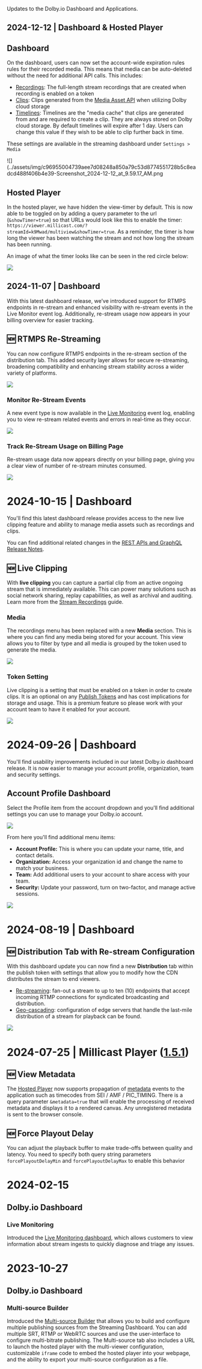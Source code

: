 Updates to the Dolby.io Dashboard and Applications.

## 2024-12-12 | Dashboard & Hosted Player

## Dashboard

On the dashboard, users can now set the account-wide expiration rules rules for their recorded media. This means that media can be auto-deleted without the need for additional API calls. This includes:

- [Recordings](/millicast/distribution/stream-recordings/index.mdx): The full-length stream recordings that are created when recording is enabled on a token
- [Clips](/millicast/distribution/stream-recordings/live-clipping.mdx): Clips generated from the [Media Asset API](/millicast/api/media-assets-create-media-asset/) when utilizing Dolby cloud storage
- [Timelines](/millicast/distribution/stream-recordings/live-clipping.mdx): Timelines are the "media cache" that clips are generated from and are required to create a clip. They are always stored on Dolby cloud storage. By default timelines will expire after 1 day. Users can change this value if they wish to be able to clip further back in time.

These settings are available in the streaming dashboard under `Settings > Media`

![](../assets/img/c96955004739aee7d08248a850a79c53d8774551728b5c8eadcd488f406b4e39-Screenshot_2024-12-12_at_9.59.17_AM.png

## Hosted Player

In the hosted player, we have hidden the view-timer by default. This is now able to be toggled on by adding a query parameter to the url (`&showTimer=true`) so that URLs would look like this to enable the timer: `https://viewer.millicast.com/?streamId=k9Mwad/multiview&showTimer=true`. As a reminder, the timer is how long the viewer has been watching the stream and not how long the stream has been running.

An image of what the timer looks like can be seen in the red circle below:

![](../assets/img/e8a06e7d19e0fb95a528f26bf51a91ee94be340bb5dad90f1834e49c3780b211-Screenshot_2024-12-12_at_10.03.31_AM.png)

## 2024-11-07 | Dashboard

With this latest dashboard release, we’ve introduced support for RTMPS endpoints in re-stream and enhanced visibility with re-stream events in the Live Monitor event log. Additionally, re-stream usage now appears in your billing overview for easier tracking.

## :new: RTMPS Re-Streaming

You can now configure RTMPS endpoints in the re-stream section of the distribution tab. This added security layer allows for secure re-streaming, broadening compatibility and enhancing stream stability across a wider variety of platforms.

![](../assets/img/f3506a57cdbb6ea94f379a631b08946eff022b5e3beac88bf280cf4de4709671-dashboard-restream-rtmps-url.png)

### Monitor Re-Stream Events

A new event type is now available in the [Live Monitoring](/millicast/streaming-dashboard/live-monitoring.md) event log, enabling you to view re-stream related events and errors in real-time as they occur.

![](../assets/img/252e36192f8369547fff49a7af109c0eeaf9f6d7fde269741cb1f807674258d9-dashboard-live-monitor-restream-events.png)

### Track Re-Stream Usage on Billing Page

Re-stream usage data now appears directly on your billing page, giving you a clear view of number of re-stream minutes consumed.

![](../assets/img/3a112387ceffd202a53c31da649ab72eb443985f6833a72d9913f343d174cf58-dashboard-restream-billing-usage.png)

# 2024-10-15 | Dashboard

You'll find this latest dashboard release provides access to the new live clipping feature and ability to manage media assets such as recordings and clips.

You can find additional related changes in the [REST APIs and GraphQL Release Notes](/millicast/changelog/changelog-rest-apis.md).

## :new: Live Clipping

With **live clipping** you can capture a partial clip from an active ongoing stream that is immediately available. This can power many solutions such as social network sharing, replay capabilities, as well as archival and auditing. Learn more from the [Stream Recordings](/millicast/distribution/stream-recordings/index.mdx) guide.

### Media

The recordings menu has been replaced with a new **Media** section. This is where you can find any media being stored for your account. This view allows you to filter by type and all media is grouped by the token used to generate the media.

![](../assets/img/16cb0b1a5e46ce8fb168ca3085daf45d4a4aa7d99637da5ef58eb6393ba78180-live-clipping-media-menu.png)

### Token Setting

Live clipping is a setting that must be enabled on a token in order to create clips. It is an optional on any [Publish Tokens](/millicast/managing-your-tokens) and has cost implications for storage and usage. This is a premium feature so please work with your account team to have it enabled for your account.

![](../assets/img/ee7359252643a2c08e31378d67dc8b360c6a857f43eb9f8ee23214ceb62788fa-live-clipping-token-details.png)

# 2024-09-26 | Dashboard

You'll find usability improvements included in our latest Dolby.io dashboard release. It is now easier to manage your account profile, organization, team and security settings.

## Account Profile Dashboard

Select the Profile item from the account dropdown and you'll find additional settings you can use to manage your Dolby.io account.

![](../assets/img/a7f4a821c575e88396154983a48160272a950376adf1354ad75bc9ff98f8fd68-dashboard-account-dropdown-profile.png)

From here you'll find additional menu items:

- **Account Profile:** This is where you can update your name, title, and contact details.
- **Organization:** Access your organization id and change the name to match your business.
- **Team:** Add additional users to your account to share access with your team.
- **Security:** Update your password, turn on two-factor, and manage active sessions.

![](../assets/img/4a343b769af401e2b7b115b2f7620e3aed8ed851eec56deef46e5425ed3e8989-dashboard-account-profile-and-settings.png)

# 2024-08-19 | Dashboard

## :new: Distribution Tab with Re-stream Configuration

With this dashboard update you can now find a new **Distribution** tab within the publish token with settings that allow you to modify how the CDN distributes the stream to end viewers.

- [Re-streaming](/millicast/distribution/re-streaming.mdx): fan-out a stream to up to ten (10) endpoints that accept incoming RTMP connections for syndicated broadcasting and distribution.
- [Geo-cascading](/millicast/distribution/multi-region-support/geo-cascading.mdx): configuration of edge servers that handle the last-mile distribution of a stream for playback can be found.

![](../assets/img/6d57cb6-dashboard-distribution-tab-restream-setup.png)

# 2024-07-25 | Millicast Player ([1.5.1](https://www.npmjs.com/package/@millicast/vue-viewer-plugin?activeTab=readme))

## :new: View Metadata

The [Hosted Player](/millicast/playback/hosted-viewer.md) now supports propagation of [metadata](/millicast/playback/frame-metadata.md) events to the application such as timecodes from SEI / AMF / PIC_TIMING. There is a query parameter `&metadata=true` that will enable the processing of received metadata and displays it to a rendered canvas. Any unregistered metadata is sent to the browser console.

## :new: Force Playout Delay

You can adjust the playback buffer to make trade-offs between quality and latency. You need to specify both query string parameters `forcePlayoutDelayMin` and `forcePlayoutDelayMax` to enable this behavior

# 2024-02-15

## Dolby.io Dashboard

### Live Monitoring

Introduced the [Live Monitoring dashboard](/millicast/streaming-dashboard/live-monitoring.md), which allows customers to view information about stream ingests to quickly diagnose and triage any issues.

# 2023-10-27

## Dolby.io Dashboard

### Multi-source Builder

Introduced the [Multi-source Builder](/millicast/streaming-dashboard/multi-source-builder.md) that allows you to build and configure multiple publishing sources from the Streaming Dashboard. You can add multiple SRT, RTMP or WebRTC sources and use the user-interface to configure multi-bitrate publishing. The Multi-source tab also includes a URL to launch the hosted player with the multi-viewer configuration, customizable `iframe` code to embed the hosted player into your webpage, and the ability to export your multi-source configuration as a file.
